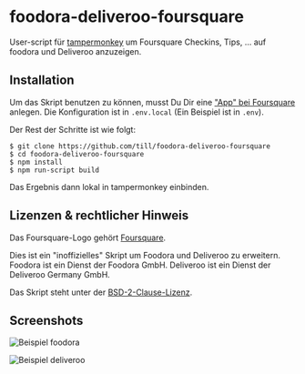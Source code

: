 # foodora-deliveroo-foursquare

User-script für [tampermonkey](http://tampermonkey.net) um Foursquare Checkins, Tips, ... auf foodora und Deliveroo anzuzeigen.

## Installation

Um das Skript benutzen zu können, musst Du Dir eine ["App" bei Foursquare](https://foursquare.com/developers/apps) anlegen. Die Konfiguration ist in `.env.local` (Ein Beispiel ist in `.env`).

Der Rest der Schritte ist wie folgt:

```
$ git clone https://github.com/till/foodora-deliveroo-foursquare
$ cd foodora-deliveroo-foursquare
$ npm install
$ npm run-script build
```

Das Ergebnis dann lokal in tampermonkey einbinden.

## Lizenzen & rechtlicher Hinweis

Das Foursquare-Logo gehört [Foursquare](https://foursquare.com/legal/api/trademarkusage).

Dies ist ein "inoffizielles" Skript um Foodora und Deliveroo zu erweitern. Foodora ist ein Dienst der Foodora GmbH. Deliveroo ist ein Dienst der Deliveroo Germany GmbH.

Das Skript steht unter der [BSD-2-Clause-Lizenz](https://opensource.org/licenses/BSD-2-Clause).

## Screenshots

![Beispiel foodora](https://www.dropbox.com/s/h4zxqw9zmfam3oy/Screenshot%202016-08-01%2000.12.47.png?dl=1)

![Beispiel deliveroo](https://www.dropbox.com/s/74skz0nhk9hcblr/Screenshot%202016-08-01%2000.00.38.png?dl=1)
